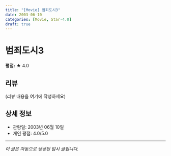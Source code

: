 ```yaml
---
title: "[Movie] 범죄도시3"
date: 2003-06-10
categories: [Movie, Star-4.0]
draft: true
---
```


# 범죄도시3

**평점:** ★ 4.0

## 리뷰

(리뷰 내용을 여기에 작성하세요)

## 상세 정보

- 관람일: 2003년 06월 10일
- 개인 평점: 4.0/5.0

---

*이 글은 자동으로 생성된 임시 글입니다.*
